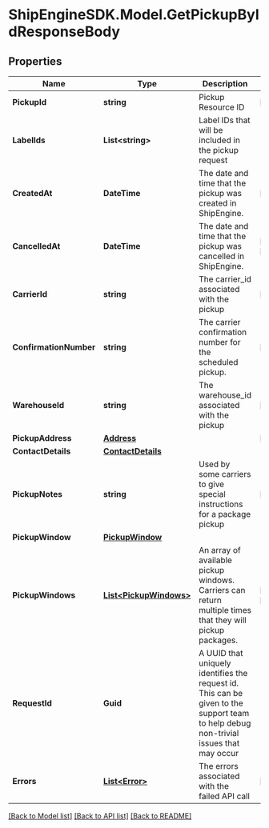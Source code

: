 # ShipEngineSDK.Model.GetPickupByIdResponseBody

## Properties

Name | Type | Description | Notes
------------ | ------------- | ------------- | -------------
**PickupId** | **string** | Pickup Resource ID | [readonly] 
**LabelIds** | **List&lt;string&gt;** | Label IDs that will be included in the pickup request | 
**CreatedAt** | **DateTime** | The date and time that the pickup was created in ShipEngine. | [readonly] 
**CancelledAt** | **DateTime** | The date and time that the pickup was cancelled in ShipEngine. | [optional] [readonly] 
**CarrierId** | **string** | The carrier_id associated with the pickup | [readonly] 
**ConfirmationNumber** | **string** | The carrier confirmation number for the scheduled pickup. | [readonly] 
**WarehouseId** | **string** | The warehouse_id associated with the pickup | [readonly] 
**PickupAddress** | [**Address**](Address.md) |  | [readonly] 
**ContactDetails** | [**ContactDetails**](ContactDetails.md) |  | 
**PickupNotes** | **string** | Used by some carriers to give special instructions for a package pickup | [optional] 
**PickupWindow** | [**PickupWindow**](PickupWindow.md) |  | 
**PickupWindows** | [**List&lt;PickupWindows&gt;**](PickupWindows.md) | An array of available pickup windows. Carriers can return multiple times that they will pickup packages.  | [optional] [readonly] 
**RequestId** | **Guid** | A UUID that uniquely identifies the request id. This can be given to the support team to help debug non-trivial issues that may occur  | 
**Errors** | [**List&lt;Error&gt;**](Error.md) | The errors associated with the failed API call | [readonly] 

[[Back to Model list]](../README.md#documentation-for-models) [[Back to API list]](../README.md#documentation-for-api-endpoints) [[Back to README]](../README.md)

